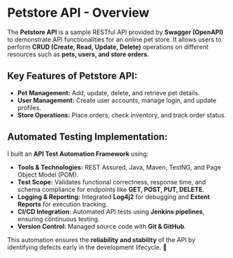 # Petstore API - Overview

The **Petstore API** is a sample RESTful API provided by **Swagger (OpenAPI)** to demonstrate API functionalities for an online pet store. It allows users to perform **CRUD (Create, Read, Update, Delete)** operations on different resources such as **pets, users, and store orders**.

## Key Features of Petstore API:
- **Pet Management:** Add, update, delete, and retrieve pet details.
- **User Management:** Create user accounts, manage login, and update profiles.
- **Store Operations:** Place orders, check inventory, and track order status.

## Automated Testing Implementation:
I built an **API Test Automation Framework** using:
- **Tools & Technologies:** REST Assured, Java, Maven, TestNG, and Page Object Model (POM).
- **Test Scope:** Validates functional correctness, response time, and schema compliance for endpoints like **GET, POST, PUT, DELETE**.
- **Logging & Reporting:** Integrated **Log4j2** for debugging and **Extent Reports** for execution tracking.
- **CI/CD Integration:** Automated API tests using **Jenkins pipelines**, ensuring continuous testing.
- **Version Control:** Managed source code with **Git & GitHub**.

This automation ensures the **reliability and stability** of the API by identifying defects early in the development lifecycle. 🚀
